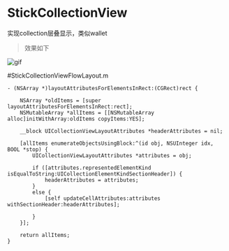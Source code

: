 # StickCollectionView
实现collection层叠显示，类似wallet

>效果如下

![gif](https://github.com/RanYeee/StickCollectionView/blob/master/screenshots/Untitled.gif)

#StickCollectionViewFlowLayout.m

```
- (NSArray *)layoutAttributesForElementsInRect:(CGRect)rect {
    
    NSArray *oldItems = [super layoutAttributesForElementsInRect:rect];
    NSMutableArray *allItems = [[NSMutableArray alloc]initWithArray:oldItems copyItems:YES];
    
    __block UICollectionViewLayoutAttributes *headerAttributes = nil;
    
    [allItems enumerateObjectsUsingBlock:^(id obj, NSUInteger idx, BOOL *stop) {
        UICollectionViewLayoutAttributes *attributes = obj;
        
        if ([attributes.representedElementKind isEqualToString:UICollectionElementKindSectionHeader]) {
            headerAttributes = attributes;
        }
        else {
            [self updateCellAttributes:attributes withSectionHeader:headerAttributes];
            
        }
    }];
    
    return allItems;
}

```
